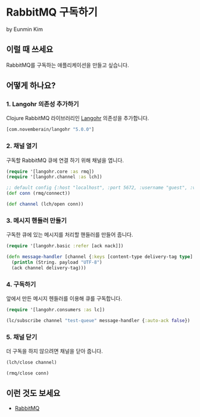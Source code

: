 # RabbitMQ 구독하기

by Eunmin Kim

## 이럴 때 쓰세요

RabbitMQ를 구독하는 애플리케이션을 만들고 싶습니다.

## 어떻게 하나요?

### 1. Langohr 의존성 추가하기

Clojure RabbitMQ 라이브러리인 [Langohr](http://clojurerabbitmq.info/) 의존성을 추가합니다.

```clojure
[com.novemberain/langohr "5.0.0"]
```

### 2. 채널 열기

구독할 RabbitMQ 큐에 연결 하기 위해 채널을 엽니다.

```clojure
(require '[langohr.core :as rmq])
(require '[langohr.channel :as lch])

;; default config {:host "localhost", :port 5672, :username "guest", :vhost "/", :password "guest"}
(def conn (rmq/connect))

(def channel (lch/open conn))
```

### 3. 메시지 핸들러 만들기

구독한 큐에 있는 메시지를 처리할 핸들러를 만들어 줍니다.

```clojure
(require '[langohr.basic :refer [ack nack]])

(defn message-handler [channel {:keys [content-type delivery-tag type] :as meta} ^bytes payload]
  (println (String. payload "UTF-8")
  (ack channel delivery-tag)))
```

### 4. 구독하기

앞에서 만든 메시지 헨들러를 이용해 큐를 구독합니다.

```clojure
(require '[langohr.consumers :as lc])

(lc/subscribe channel "test-queue" message-handler {:auto-ack false})
```

### 5. 채널 닫기

더 구독을 하지 않으려면 채널을 닫아 줍니다.

```clojure
(lch/close channel)

(rmq/close conn)
```

## 이런 것도 보세요

* [RabbitMQ](https://www.rabbitmq.com/)
